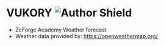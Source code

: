 # VUKORY  ![Author Shield](https://img.shields.io/badge/Author-Vukory-blue)


* ZeForge Academy Weather forecast
* Weather data provided by: https://openweathermap.org/
 

